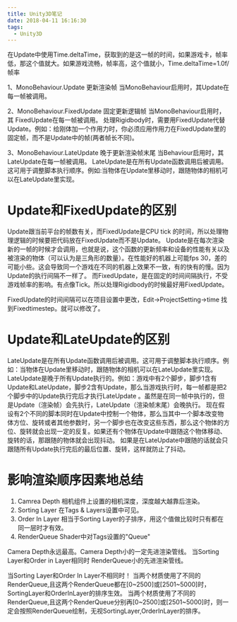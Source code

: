 ```yaml
---
title: Unity3D笔记
date: 2018-04-11 16:16:30
tags:
  - Unity3D
---
```

在Update中使用Time.deltaTime，获取到的是这一帧的时间，如果游戏卡，帧率低，那这个值就大。如果游戏流畅，帧率高，这个值就小，Time.deltaTime=1.0f/帧率

1、MonoBehaviour.Update 更新渲染帧
当MonoBehaviour启用时，其Update在每一帧被调用。

2、MonoBehaviour.FixedUpdate 固定更新逻辑帧
当MonoBehaviour启用时，其 FixedUpdate在每一帧被调用。
处理Rigidbody时，需要用FixedUpdate代替Update。例如：给刚体加一个作用力时，你必须应用作用力在FixedUpdate里的固定帧，而不是Update中的帧(两者帧长不同)。

3、MonoBehaviour.LateUpdate 晚于更新渲染帧末尾
当Behaviour启用时，其LateUpdate在每一帧被调用。
LateUpdate是在所有Update函数调用后被调用。这可用于调整脚本执行顺序。例如:当物体在Update里移动时，跟随物体的相机可以在LateUpdate里实现。

# Update和FixedUpdate的区别

Update跟当前平台的帧数有关，而FixedUpdate是CPU tick 的时间，所以处理物理逻辑的时候要把代码放在FixedUpdate而不是Update。
Update是在每次渲染新的一帧的时候才会调用，也就是说，这个函数的更新频率和设备的性能有关以及被渲染的物体（可以认为是三角形的数量）。在性能好的机器上可能fps 30，差的可能小些。这会导致同一个游戏在不同的机器上效果不一致，有的快有的慢。因为Update的执行间隔不一样了。
而FixedUpdate，是在固定的时间间隔执行，不受游戏帧率的影响。有点像Tick。所以处理Rigidbody的时候最好用FixedUpdate。

FixedUpdate的时间间隔可以在项目设置中更改，Edit->ProjectSetting->time  找到Fixedtimestep。就可以修改了。
     
# Update和LateUpdate的区别

LateUpdate是在所有Update函数调用后被调用。这可用于调整脚本执行顺序。例如：当物体在Update里移动时，跟随物体的相机可以在LateUpdate里实现。
LateUpdate是晚于所有Update执行的。例如：游戏中有2个脚步，脚步1含有Update和LateUpdate，脚步2含有Update，那么当游戏执行时，每一帧都是把2个脚步中的Update执行完后才执行LateUpdate 。虽然是在同一帧中执行的，但是Update（渲染帧）会先执行，LateUpdate（渲染帧末尾）会晚执行。
现在假设有2个不同的脚本同时在Update中控制一个物体，那么当其中一个脚本改变物体方位、旋转或者其他参数时，另一个脚步也在改变这些东西，那么这个物体的方位、旋转就会出现一定的反复。如果还有个物体在Update中跟随这个物体移动、旋转的话，那跟随的物体就会出现抖动。 如果是在LateUpdate中跟随的话就会只跟随所有Update执行完后的最后位置、旋转，这样就防止了抖动。

# 影响渲染顺序因素地总结

1. Camrea Depth 相机组件上设置的相机深度，深度越大越靠后渲染。
2. Sorting Layer 在Tags & Layers设置中可见。
3. Order In Layer 相当于Sorting Layer的子排序，用这个值做比较时只有都在同一层时才有效。
4. RenderQueue Shader中对Tags设置的"Queue"

Camera Depth永远最高。Camera Depth小的一定先进渲染管线。
当Sorting Layer和Order in Layer相同时
RenderQueue小的先进渲染管线。

当Sorting Layer和Order In Layer不相同时！
当两个材质使用了不同的RenderQueue,且这两个RenderQueue都在[0~2500]或[2501~5000]时，SortingLayer和OrderInLayer的排序生效。
当两个材质使用了不同的RenderQueue,且这两个RenderQueue分别再[0~2500]或[2501~5000]时，则一定会按照RenderQueue绘制，无视SortingLayer,OrderInLayer的排序。

